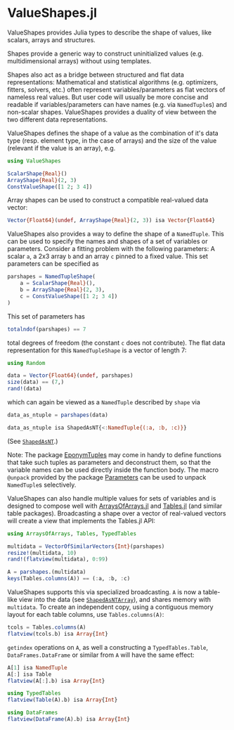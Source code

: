 # ValueShapes.jl

ValueShapes provides Julia types to describe the shape of values, like
scalars, arrays and structures.

Shapes provide a generic way to construct uninitialized values (e.g.
multidimensional arrays) without using templates.

Shapes also act as a bridge between structured and flat data representations:
Mathematical and statistical algorithms (e.g. optimizers, fitters, solvers,
etc.) often represent variables/parameters as flat vectors of nameless real
values. But user code will usually be more concise and readable if
variables/parameters can have names (e.g. via `NamedTuple`s) and non-scalar
shapes. ValueShapes provides a duality of view between the two different data
representations.

ValueShapes defines the shape of a value as the combination of it's data
type (resp. element type, in the case of arrays) and the size of the value
(relevant if the value is an array), e.g.

```julia
using ValueShapes

ScalarShape{Real}()
ArrayShape{Real}(2, 3)
ConstValueShape([1 2; 3 4])
```

Array shapes can be used to construct a compatible real-valued data vector:

```julia
Vector{Float64}(undef, ArrayShape{Real}(2, 3)) isa Vector{Float64}
```

ValueShapes also provides a way to define the shape of a `NamedTuple`.
This can be used to specify the names and shapes of a set of variables or
parameters. Consider a fitting problem with the following parameters: A
scalar `a`, a 2x3 array `b` and an array `c` pinned to a fixed value. This
set parameters can be specified as


```julia
parshapes = NamedTupleShape(
    a = ScalarShape{Real}(),
    b = ArrayShape{Real}(2, 3),
    c = ConstValueShape([1 2; 3 4])
)
```

This set of parameters has

```julia
totalndof(parshapes) == 7
```

total degrees of freedom (the constant `c` does not contribute). The flat data
representation for this `NamedTupleShape` is a vector of length 7:

```julia
using Random

data = Vector{Float64}(undef, parshapes)
size(data) == (7,)
rand!(data)
```

which can again be viewed as a `NamedTuple` described by `shape` via

```julia
data_as_ntuple = parshapes(data)

data_as_ntuple isa ShapedAsNT{<:NamedTuple{(:a, :b, :c)}}
```

(See [`ShapedAsNT`](@ref).)

Note: The package [EponymTuples](https://github.com/tpapp/EponymTuples.jl)
may come in handy to define functions that take such tuples as
parameters and deconstruct them, so that the variable names can be used
directly inside the function body. The macro `@unpack` provided by the
package [Parameters](https://github.com/mauro3/Parameters.jl) can be used
to unpack `NamedTuple`s selectively.

ValueShapes can also handle multiple values for sets of variables and
is designed to compose well with
[ArraysOfArrays.jl](https://github.com/oschulz/ArraysOfArrays.jl) and
[Tables.jl](https://github.com/JuliaData/Tables.jl)
(and similar table packages). Broadcasting a shape over a vector of
real-valued vectors will create a view that implements the Tables.jl API:

```julia
using ArraysOfArrays, Tables, TypedTables

multidata = VectorOfSimilarVectors{Int}(parshapes)
resize!(multidata, 10)
rand!(flatview(multidata), 0:99)

A = parshapes.(multidata)
keys(Tables.columns(A)) == (:a, :b, :c)
```

ValueShapes supports this via specialized broadcasting. `A` is now a
table-like view into the data (see [`ShapedAsNTArray`](@ref)), and shares
memory with `multidata`. To create an independent copy, using a contiguous
memory layout for each table columns, use `Tables.columns(A)`:

```julia
tcols = Tables.columns(A)
flatview(tcols.b) isa Array{Int}
```

`getindex` operations on `A`, as well a constructing a `TypedTables.Table`,
`DataFrames.DataFrame` or similar from `A` will have the same effect:

```julia
A[1] isa NamedTuple
A[:] isa Table
flatview(A[:].b) isa Array{Int}

using TypedTables
flatview(Table(A).b) isa Array{Int}

using DataFrames
flatview(DataFrame(A).b) isa Array{Int}
```
